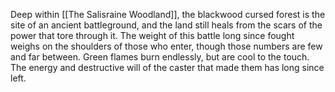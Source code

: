 Deep within [[The Salisraine Woodland]], the blackwood cursed forest is the site of an ancient battleground, and the land still heals from the scars of the power that tore through it. The weight of this battle long since fought weighs on the shoulders of those who enter, though those numbers are few and far between. Green flames burn endlessly, but are cool to the touch. The energy and destructive will of the caster that made them has long since left.